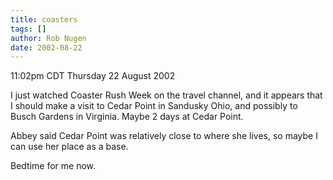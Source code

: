 ```yaml
---
title: coasters
tags: []
author: Rob Nugen
date: 2002-08-22
---
```


<p class=date>11:02pm CDT Thursday 22 August 2002</p>

<p>I just watched Coaster Rush Week on the travel channel, and it
appears that I should make a visit to Cedar Point in Sandusky Ohio,
and possibly to Busch Gardens in Virginia.  Maybe 2 days at Cedar
Point.</p>

<p>Abbey said Cedar Point was relatively close to where she lives, so
maybe I can use her place as a base.</p>

<p>Bedtime for me now.</p>
